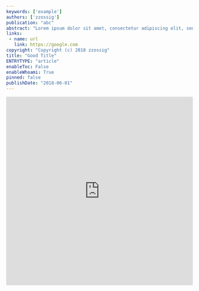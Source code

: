 ```yaml
---
keywords: ['example']
authors: ['zzossig']
publication: "abc"
abstract: "Lorem ipsum dolor sit amet, consectetur adipiscing elit, sed do eiusmod tempor incididunt ut labore et dolore magna aliqua. Ut enim ad minim veniam, quis nostrud exercitation ullamco laboris nisi ut aliquip ex ea commodo consequat. Duis aute irure dolor in reprehenderit in voluptate velit esse cillum dolore eu fugiat nulla pariatur. Excepteur sint occaecat cupidatat non proident, sunt in culpa qui officia deserunt mollit anim id est laborum."
links:
 - name: url
   link: https://google.com
copyright: "Copyright (c) 2018 zzossig"
title: "Good Title"
ENTRYTYPE: "article"
enableToc: False
enableWhoami: True
pinned: false
publishDate: "2018-06-01"
---
```


<iframe width="100%" height="510" src="https://heliogm.github.io/RKN/" frameborder="0"  allowfullscreen></iframe>